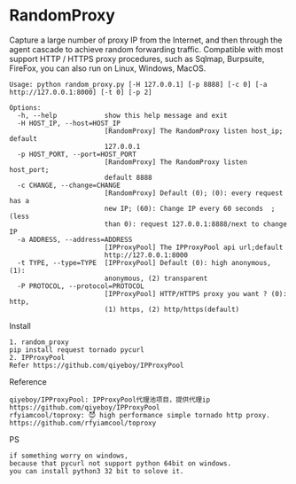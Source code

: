 # RandomProxy


Capture a large number of proxy IP from the Internet, and then through the agent cascade to achieve random forwarding traffic. Compatible with most support HTTP / HTTPS proxy procedures, such as Sqlmap, Burpsuite, FireFox, you can also run on Linux, Windows, MacOS.
```
Usage: python random_proxy.py [-H 127.0.0.1] [-p 8888] [-c 0] [-a http://127.0.0.1:8000] [-t 0] [-p 2]

Options:
  -h, --help            show this help message and exit
  -H HOST_IP, --host=HOST_IP
                        [RandomProxy] The RandomProxy listen host_ip; default
                        127.0.0.1
  -p HOST_PORT, --port=HOST_PORT
                        [RandomProxy] The RandomProxy listen host_port;
                        default 8888
  -c CHANGE, --change=CHANGE
                        [RandomProxy] Default (0); (0): every request has a
                        new IP; (60): Change IP every 60 seconds  ;  (less
                        than 0): request 127.0.0.1:8888/next to change IP
  -a ADDRESS, --address=ADDRESS
                        [IPProxyPool] The IPProxyPool api url;default
                        http://127.0.0.1:8000
  -t TYPE, --type=TYPE  [IPProxyPool] Default (0): high anonymous, (1):
                        anonymous, (2) transparent
  -P PROTOCOL, --protocol=PROTOCOL
                        [IPProxyPool] HTTP/HTTPS proxy you want ? (0): http,
                        (1) https, (2) http/https(default)
```
Install 
```
1. random_proxy
pip install request tornado pycurl
2. IPProxyPool
Refer https://github.com/qiyeboy/IPProxyPool
```

Reference
```
qiyeboy/IPProxyPool: IPProxyPool代理池项目，提供代理ip
https://github.com/qiyeboy/IPProxyPool
rfyiamcool/toproxy: 😈 high performance simple tornado http proxy.
https://github.com/rfyiamcool/toproxy
```
PS
```
if something worry on windows,
because that pycurl not support python 64bit on windows.
you can install python3 32 bit to solove it.

```
